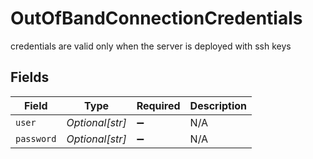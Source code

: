 # OutOfBandConnectionCredentials

credentials are valid only when the server is deployed with ssh keys


## Fields

| Field              | Type               | Required           | Description        |
| ------------------ | ------------------ | ------------------ | ------------------ |
| `user`             | *Optional[str]*    | :heavy_minus_sign: | N/A                |
| `password`         | *Optional[str]*    | :heavy_minus_sign: | N/A                |